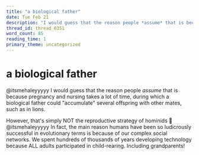 ```yaml
---
title: "a biological father"
date: Tue Feb 21
description: "I would guess that the reason people *assume* that is because pregnancy and nursing takes a lot of time, during which a biological father could 'accumulate'..."
thread_id: thread_0351
word_count: 85
reading_time: 1
primary_theme: uncategorized
---
```


# a biological father

@itsmehaleyyyyy I would guess that the reason people *assume* that is because pregnancy and nursing takes a lot of time, during which a biological father could "accumulate" several offspring with other mates, such as in lions.

However, that's simply NOT the reproductive strategy of hominids 🤦 @itsmehaleyyyyy In fact, the main reason humans have been so ludicrously successful in evolutionary terms is because of our complex social networks. We spent hundreds of thousands of years developing technology because ALL adults participated in child-rearing. Including grandparents!
